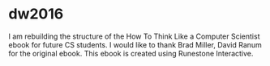 # dw2016
I am rebuilding the structure of the How To Think Like a Computer Scientist ebook for future CS students.
I would like to thank Brad Miller, David Ranum for the original ebook.
This ebook is created using Runestone Interactive.
